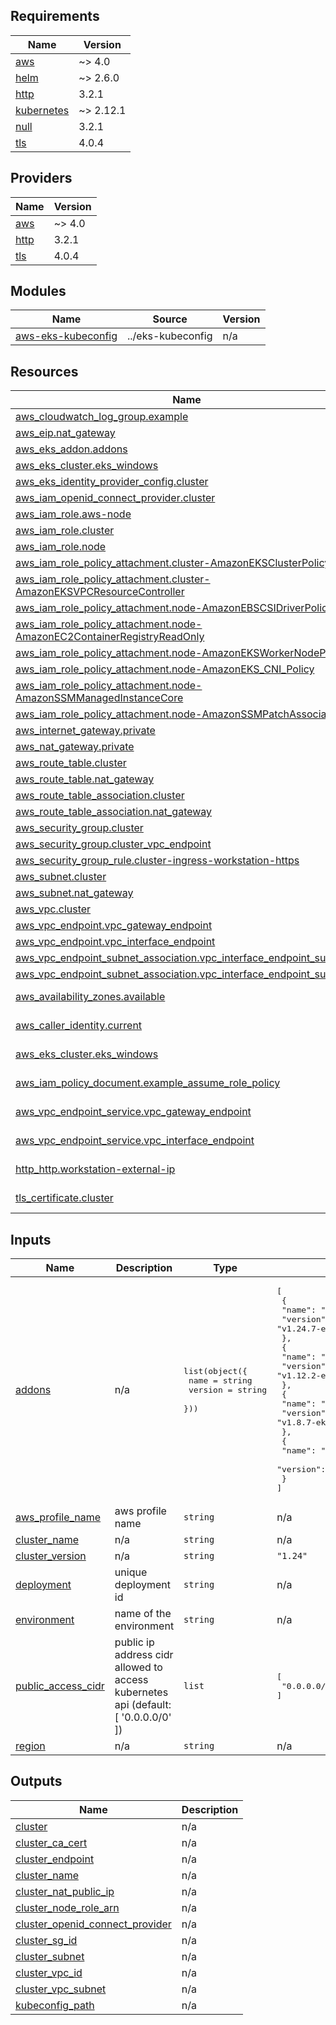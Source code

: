 ## Requirements

| Name | Version |
|------|---------|
| <a name="requirement_aws"></a> [aws](#requirement\_aws) | ~> 4.0 |
| <a name="requirement_helm"></a> [helm](#requirement\_helm) | ~> 2.6.0 |
| <a name="requirement_http"></a> [http](#requirement\_http) | 3.2.1 |
| <a name="requirement_kubernetes"></a> [kubernetes](#requirement\_kubernetes) | ~> 2.12.1 |
| <a name="requirement_null"></a> [null](#requirement\_null) | 3.2.1 |
| <a name="requirement_tls"></a> [tls](#requirement\_tls) | 4.0.4 |

## Providers

| Name | Version |
|------|---------|
| <a name="provider_aws"></a> [aws](#provider\_aws) | ~> 4.0 |
| <a name="provider_http"></a> [http](#provider\_http) | 3.2.1 |
| <a name="provider_tls"></a> [tls](#provider\_tls) | 4.0.4 |

## Modules

| Name | Source | Version |
|------|--------|---------|
| <a name="module_aws-eks-kubeconfig"></a> [aws-eks-kubeconfig](#module\_aws-eks-kubeconfig) | ../eks-kubeconfig | n/a |

## Resources

| Name | Type |
|------|------|
| [aws_cloudwatch_log_group.example](https://registry.terraform.io/providers/hashicorp/aws/latest/docs/resources/cloudwatch_log_group) | resource |
| [aws_eip.nat_gateway](https://registry.terraform.io/providers/hashicorp/aws/latest/docs/resources/eip) | resource |
| [aws_eks_addon.addons](https://registry.terraform.io/providers/hashicorp/aws/latest/docs/resources/eks_addon) | resource |
| [aws_eks_cluster.eks_windows](https://registry.terraform.io/providers/hashicorp/aws/latest/docs/resources/eks_cluster) | resource |
| [aws_eks_identity_provider_config.cluster](https://registry.terraform.io/providers/hashicorp/aws/latest/docs/resources/eks_identity_provider_config) | resource |
| [aws_iam_openid_connect_provider.cluster](https://registry.terraform.io/providers/hashicorp/aws/latest/docs/resources/iam_openid_connect_provider) | resource |
| [aws_iam_role.aws-node](https://registry.terraform.io/providers/hashicorp/aws/latest/docs/resources/iam_role) | resource |
| [aws_iam_role.cluster](https://registry.terraform.io/providers/hashicorp/aws/latest/docs/resources/iam_role) | resource |
| [aws_iam_role.node](https://registry.terraform.io/providers/hashicorp/aws/latest/docs/resources/iam_role) | resource |
| [aws_iam_role_policy_attachment.cluster-AmazonEKSClusterPolicy](https://registry.terraform.io/providers/hashicorp/aws/latest/docs/resources/iam_role_policy_attachment) | resource |
| [aws_iam_role_policy_attachment.cluster-AmazonEKSVPCResourceController](https://registry.terraform.io/providers/hashicorp/aws/latest/docs/resources/iam_role_policy_attachment) | resource |
| [aws_iam_role_policy_attachment.node-AmazonEBSCSIDriverPolicy](https://registry.terraform.io/providers/hashicorp/aws/latest/docs/resources/iam_role_policy_attachment) | resource |
| [aws_iam_role_policy_attachment.node-AmazonEC2ContainerRegistryReadOnly](https://registry.terraform.io/providers/hashicorp/aws/latest/docs/resources/iam_role_policy_attachment) | resource |
| [aws_iam_role_policy_attachment.node-AmazonEKSWorkerNodePolicy](https://registry.terraform.io/providers/hashicorp/aws/latest/docs/resources/iam_role_policy_attachment) | resource |
| [aws_iam_role_policy_attachment.node-AmazonEKS_CNI_Policy](https://registry.terraform.io/providers/hashicorp/aws/latest/docs/resources/iam_role_policy_attachment) | resource |
| [aws_iam_role_policy_attachment.node-AmazonSSMManagedInstanceCore](https://registry.terraform.io/providers/hashicorp/aws/latest/docs/resources/iam_role_policy_attachment) | resource |
| [aws_iam_role_policy_attachment.node-AmazonSSMPatchAssociation](https://registry.terraform.io/providers/hashicorp/aws/latest/docs/resources/iam_role_policy_attachment) | resource |
| [aws_internet_gateway.private](https://registry.terraform.io/providers/hashicorp/aws/latest/docs/resources/internet_gateway) | resource |
| [aws_nat_gateway.private](https://registry.terraform.io/providers/hashicorp/aws/latest/docs/resources/nat_gateway) | resource |
| [aws_route_table.cluster](https://registry.terraform.io/providers/hashicorp/aws/latest/docs/resources/route_table) | resource |
| [aws_route_table.nat_gateway](https://registry.terraform.io/providers/hashicorp/aws/latest/docs/resources/route_table) | resource |
| [aws_route_table_association.cluster](https://registry.terraform.io/providers/hashicorp/aws/latest/docs/resources/route_table_association) | resource |
| [aws_route_table_association.nat_gateway](https://registry.terraform.io/providers/hashicorp/aws/latest/docs/resources/route_table_association) | resource |
| [aws_security_group.cluster](https://registry.terraform.io/providers/hashicorp/aws/latest/docs/resources/security_group) | resource |
| [aws_security_group.cluster_vpc_endpoint](https://registry.terraform.io/providers/hashicorp/aws/latest/docs/resources/security_group) | resource |
| [aws_security_group_rule.cluster-ingress-workstation-https](https://registry.terraform.io/providers/hashicorp/aws/latest/docs/resources/security_group_rule) | resource |
| [aws_subnet.cluster](https://registry.terraform.io/providers/hashicorp/aws/latest/docs/resources/subnet) | resource |
| [aws_subnet.nat_gateway](https://registry.terraform.io/providers/hashicorp/aws/latest/docs/resources/subnet) | resource |
| [aws_vpc.cluster](https://registry.terraform.io/providers/hashicorp/aws/latest/docs/resources/vpc) | resource |
| [aws_vpc_endpoint.vpc_gateway_endpoint](https://registry.terraform.io/providers/hashicorp/aws/latest/docs/resources/vpc_endpoint) | resource |
| [aws_vpc_endpoint.vpc_interface_endpoint](https://registry.terraform.io/providers/hashicorp/aws/latest/docs/resources/vpc_endpoint) | resource |
| [aws_vpc_endpoint_subnet_association.vpc_interface_endpoint_subnet_1](https://registry.terraform.io/providers/hashicorp/aws/latest/docs/resources/vpc_endpoint_subnet_association) | resource |
| [aws_vpc_endpoint_subnet_association.vpc_interface_endpoint_subnet_2](https://registry.terraform.io/providers/hashicorp/aws/latest/docs/resources/vpc_endpoint_subnet_association) | resource |
| [aws_availability_zones.available](https://registry.terraform.io/providers/hashicorp/aws/latest/docs/data-sources/availability_zones) | data source |
| [aws_caller_identity.current](https://registry.terraform.io/providers/hashicorp/aws/latest/docs/data-sources/caller_identity) | data source |
| [aws_eks_cluster.eks_windows](https://registry.terraform.io/providers/hashicorp/aws/latest/docs/data-sources/eks_cluster) | data source |
| [aws_iam_policy_document.example_assume_role_policy](https://registry.terraform.io/providers/hashicorp/aws/latest/docs/data-sources/iam_policy_document) | data source |
| [aws_vpc_endpoint_service.vpc_gateway_endpoint](https://registry.terraform.io/providers/hashicorp/aws/latest/docs/data-sources/vpc_endpoint_service) | data source |
| [aws_vpc_endpoint_service.vpc_interface_endpoint](https://registry.terraform.io/providers/hashicorp/aws/latest/docs/data-sources/vpc_endpoint_service) | data source |
| [http_http.workstation-external-ip](https://registry.terraform.io/providers/hashicorp/http/3.2.1/docs/data-sources/http) | data source |
| [tls_certificate.cluster](https://registry.terraform.io/providers/hashicorp/tls/4.0.4/docs/data-sources/certificate) | data source |

## Inputs

| Name | Description | Type | Default | Required |
|------|-------------|------|---------|:--------:|
| <a name="input_addons"></a> [addons](#input\_addons) | n/a | <pre>list(object({<br>    name    = string<br>    version = string<br>  }))</pre> | <pre>[<br>  {<br>    "name": "kube-proxy",<br>    "version": "v1.24.7-eksbuild.2"<br>  },<br>  {<br>    "name": "vpc-cni",<br>    "version": "v1.12.2-eksbuild.1"<br>  },<br>  {<br>    "name": "coredns",<br>    "version": "v1.8.7-eksbuild.3"<br>  },<br>  {<br>    "name": "aws-ebs-csi-driver",<br>    "version": "v1.16.0-eksbuild.1"<br>  }<br>]</pre> | no |
| <a name="input_aws_profile_name"></a> [aws\_profile\_name](#input\_aws\_profile\_name) | aws profile name | `string` | n/a | yes |
| <a name="input_cluster_name"></a> [cluster\_name](#input\_cluster\_name) | n/a | `string` | n/a | yes |
| <a name="input_cluster_version"></a> [cluster\_version](#input\_cluster\_version) | n/a | `string` | `"1.24"` | no |
| <a name="input_deployment"></a> [deployment](#input\_deployment) | unique deployment id | `string` | n/a | yes |
| <a name="input_environment"></a> [environment](#input\_environment) | name of the environment | `string` | n/a | yes |
| <a name="input_public_access_cidr"></a> [public\_access\_cidr](#input\_public\_access\_cidr) | public ip address cidr allowed to access kubernetes api (default: [ '0.0.0.0/0' ]) | `list` | <pre>[<br>  "0.0.0.0/0"<br>]</pre> | no |
| <a name="input_region"></a> [region](#input\_region) | n/a | `string` | n/a | yes |

## Outputs

| Name | Description |
|------|-------------|
| <a name="output_cluster"></a> [cluster](#output\_cluster) | n/a |
| <a name="output_cluster_ca_cert"></a> [cluster\_ca\_cert](#output\_cluster\_ca\_cert) | n/a |
| <a name="output_cluster_endpoint"></a> [cluster\_endpoint](#output\_cluster\_endpoint) | n/a |
| <a name="output_cluster_name"></a> [cluster\_name](#output\_cluster\_name) | n/a |
| <a name="output_cluster_nat_public_ip"></a> [cluster\_nat\_public\_ip](#output\_cluster\_nat\_public\_ip) | n/a |
| <a name="output_cluster_node_role_arn"></a> [cluster\_node\_role\_arn](#output\_cluster\_node\_role\_arn) | n/a |
| <a name="output_cluster_openid_connect_provider"></a> [cluster\_openid\_connect\_provider](#output\_cluster\_openid\_connect\_provider) | n/a |
| <a name="output_cluster_sg_id"></a> [cluster\_sg\_id](#output\_cluster\_sg\_id) | n/a |
| <a name="output_cluster_subnet"></a> [cluster\_subnet](#output\_cluster\_subnet) | n/a |
| <a name="output_cluster_vpc_id"></a> [cluster\_vpc\_id](#output\_cluster\_vpc\_id) | n/a |
| <a name="output_cluster_vpc_subnet"></a> [cluster\_vpc\_subnet](#output\_cluster\_vpc\_subnet) | n/a |
| <a name="output_kubeconfig_path"></a> [kubeconfig\_path](#output\_kubeconfig\_path) | n/a |
